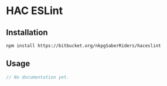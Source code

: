 # HAC ESLint

## Installation

```
npm install https://bitbucket.org/nkpgSaberRiders/haceslint
```

## Usage

```javascript
// No documentation yet.
```
